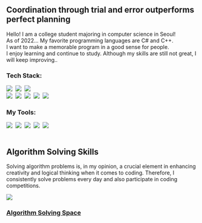 ## Coordination through trial and error outperforms perfect planning
Hello! I am a college student majoring in computer science in Seoul!</br>
As of 2022... My favorite programming languages are C# and C++.</br>
I want to make a memorable program in a good sense for people.</br>
I enjoy learning and continue to study. Although my skills are still not great, I will keep improving..
### Tech Stack:
<div align="left">
  <img src="https://img.shields.io/badge/C-black.svg?style=for-the-badge&logo=C&logoColor=white" />&nbsp
  <img src="https://img.shields.io/badge/C++-black.svg?style=for-the-badge&logo=Cplusplus&logoColor=white" />&nbsp
  <img src="https://img.shields.io/badge/Csharp-black.svg?style=for-the-badge&logo=Csharp&logoColor=white" />&nbsp
</div>

<div align="left">
  <img src="https://img.shields.io/badge/Python-black.svg?style=for-the-badge&logo=python&logoColor=white" />&nbsp
  <img src="https://img.shields.io/badge/MySQL-black?style=for-the-badge&logo=mysql&logoColor=white" />&nbsp
  <img src="https://img.shields.io/badge/JavaScript-black.svg?style=for-the-badge&logo=javascript&logoColor=white" />&nbsp
  <img src="https://img.shields.io/badge/HTML5-black.svg?style=for-the-badge&logo=html5&logoColor=white" />&nbsp
  <img src="https://img.shields.io/badge/css3-black.svg?style=for-the-badge&logo=css3&logoColor=white" />&nbsp
</div>


### My Tools:
<div align="left">
  <img src="https://img.shields.io/badge/vscode-black?style=for-the-badge&logo=visualstudiocode&logoColor=ffd35b" />&nbsp
  <img src="https://img.shields.io/badge/vs2022-black.svg?style=for-the-badge&logo=visualstudio&logoColor=white" />&nbsp
  <img src="https://img.shields.io/badge/Eclipse-black.svg?style=for-the-badge&logo=eclipseide&logoColor=white" />&nbsp
  <img src="https://img.shields.io/badge/mysql-black.svg?style=for-the-badge&logo=mysql&logoColor=white" />&nbsp
  <img src="https://img.shields.io/badge/unity-black.svg?style=for-the-badge&logo=unity&logoColor=white" />&nbsp
</div>
</br>

## Algorithm Solving Skills</h3>
Solving algorithm problems is, in my opinion, a crucial element in enhancing creativity and logical thinking when it comes to coding. Therefore, I consistently solve problems every day and also participate in coding competitions.
<div align = "left">
  <img align='center' src="http://mazassumnida.wtf/api/v2/generate_badge?boj=gkakcl74">
</div>

### [Algorithm Solving Space](https://hip-fibre-278.notion.site/2a4598d92f5a475d9dc0b372e2ab5ba8?pvs=4)



<!---
gkakcl74/gkakcl74 is a ✨ special ✨ repository because its `README.md` (this file) appears on your GitHub profile.
You can click the Preview link to take a look at your changes.
--->

